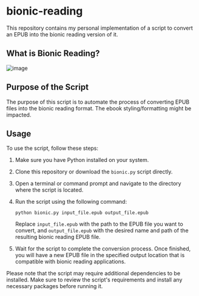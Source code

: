 # bionic-reading

This repository contains my personal implementation of a script to convert an EPUB into the bionic reading version of it.

## What is Bionic Reading?

![image](https://github.com/GLorentz1/bionic-reading/assets/24706844/e625199c-f61a-47a8-9b57-2652b3cdec59)


## Purpose of the Script

The purpose of this script is to automate the process of converting EPUB files into the bionic reading format. The ebook styling/formatting might be impacted.

## Usage

To use the script, follow these steps:

1. Make sure you have Python installed on your system.
2. Clone this repository or download the `bionic.py` script directly.
3. Open a terminal or command prompt and navigate to the directory where the script is located.
4. Run the script using the following command:

    ```
    python bionic.py input_file.epub output_file.epub
    ```

   Replace `input_file.epub` with the path to the EPUB file you want to convert, and `output_file.epub` with the desired name and path of the resulting bionic reading EPUB file.

5. Wait for the script to complete the conversion process. Once finished, you will have a new EPUB file in the specified output location that is compatible with bionic reading applications.

Please note that the script may require additional dependencies to be installed. Make sure to review the script's requirements and install any necessary packages before running it.
